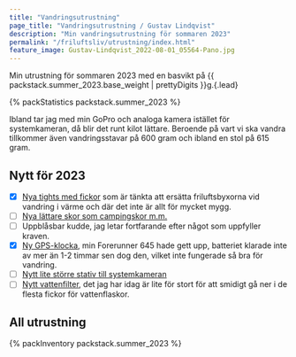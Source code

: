 ```yaml
---
title: "Vandringsutrustning"
page_title: "Vandringsutrustning / Gustav Lindqvist"
description: "Min vandringsutrustning för sommaren 2023"
permalink: "/friluftsliv/utrustning/index.html"
feature_image: Gustav-Lindqvist_2022-08-01_05564-Pano.jpg
---
```


Min utrustning för sommaren 2023 med en basvikt på {{ packstack.summer_2023.base_weight | prettyDigits }}g.{.lead}

{% packStatistics packstack.summer_2023 %}

Ibland tar jag med min GoPro och analoga kamera istället för systemkameran, då blir det runt kilot lättare. Beroende på vart vi ska vandra tillkommer även vandringsstavar på 600 gram och ibland en stol på 615 gram.

## Nytt för 2023

* [x] [Nya tights med fickor](https://fusionworld.se/products/c3-long-tights) som är tänkta att ersätta friluftsbyxorna vid vandring i värme och där det inte är allt för mycket mygg.
* [ ] [Nya lättare skor som campingskor m.m.](https://gofreeconcepts.de/products/shamma-sandals-trailstars-alpha)
* [ ] Uppblåsbar kudde, jag letar fortfarande efter något som uppfyller kraven.
* [x] [Ny GPS-klocka](https://www.garmin.com/en-US/p/735626), min Forerunner 645 hade gett upp, batteriet klarade inte av mer än 1-2 timmar sen dog den, vilket inte fungerade så bra för vandring.
* [ ] [Nytt lite större stativ till systemkameran](https://www.astroshop.eu/made-of-carbon/cullmann-carbon-tripod-carvao-816tc/p,63530)
* [ ] [Nytt vattenfilter](https://www.naturkompaniet.se/grayl-vattenrening-ultrapress-purifier-covert-black-2127025), det jag har idag är lite för stort för att smidigt gå ner i de flesta fickor för vattenflaskor.

## All utrustning

{% packInventory packstack.summer_2023 %}
